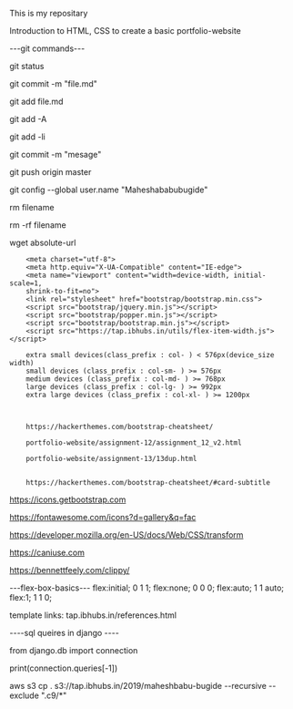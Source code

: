 This is my repositary

Introduction to HTML, CSS to create a basic portfolio-website

---git commands---

git status

git commit -m "file.md"

git add file.md

git add -A

git add -li

git commit -m "mesage"

git push origin master

git config --global user.name "Maheshababubugide"


rm filename

rm -rf filename

wget absolute-url



        <meta charset="utf-8">
        <meta http.equiv="X-UA-Compatible" content="IE-edge">
        <meta name="viewport" content="width=device-width, initial-scale=1,
        shrink-to-fit=no">
        <link rel="stylesheet" href="bootstrap/bootstrap.min.css">
        <script src="bootstrap/jquery.min.js"></script>
        <script src="bootstrap/popper.min.js"></script>
        <script src="bootstrap/bootstrap.min.js"></script>
        <script src="https://tap.ibhubs.in/utils/flex-item-width.js"></script>

        extra small devices(class_prefix : col- ) < 576px(device_size width)
        small devices (class_prefix : col-sm- ) >= 576px
        medium devices (class_prefix : col-md- ) >= 768px
        large devices (class_prefix : col-lg- ) >= 992px
        extra large devices (class_prefix : col-xl- ) >= 1200px



        https://hackerthemes.com/bootstrap-cheatsheet/

        portfolio-website/assignment-12/assignment_12_v2.html

        portfolio-website/assignment-13/13dup.html


        https://hackerthemes.com/bootstrap-cheatsheet/#card-subtitle

https://icons.getbootstrap.com

https://fontawesome.com/icons?d=gallery&q=fac

https://developer.mozilla.org/en-US/docs/Web/CSS/transform

https://caniuse.com

https://bennettfeely.com/clippy/

---flex-box-basics---
flex:initial; 0 1 1;
flex:none; 0 0 0;
flex:auto; 1 1 auto;
flex:1; 1 1 0;

template links:
tap.ibhubs.in/references.html


----sql queires in django ----

from django.db import connection

print(connection.queries[-1])

aws s3 cp . s3://tap.ibhubs.in/2019/maheshbabu-bugide --recursive --exclude ".c9/*"